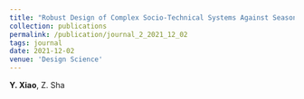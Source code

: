 ```yaml
---
title: "Robust Design of Complex Socio-Technical Systems Against Seasonal Effects: A Network Motif-Based Approach [[Paper]](http://xiaoyinshuang.github.io/yx/files/journal2.pdf) [[DOI]](https://doi.org/10.1017/dsj.2021.27)"
collection: publications
permalink: /publication/journal_2_2021_12_02
tags: journal
date: 2021-12-02
venue: 'Design Science'
---
```

**Y. Xiao**, Z. Sha

